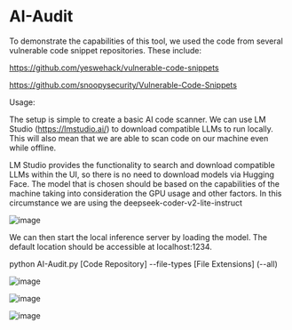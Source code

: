 # AI-Audit
To demonstrate the capabilities of this tool, we used the code from several vulnerable code snippet repositories. These include:

https://github.com/yeswehack/vulnerable-code-snippets

https://github.com/snoopysecurity/Vulnerable-Code-Snippets

Usage:

The setup is simple to create a basic AI code scanner. We can use LM Studio (https://lmstudio.ai/) to download compatible LLMs to run locally. This will also mean that we are able to scan code on our machine even while offline.

LM Studio provides the functionality to search and download compatible LLMs within the UI, so there is no need to download models via Hugging Face. The model that is chosen should be based on the capabilities of the machine taking into consideration the GPU usage and other factors. In this circumstance we are using the deepseek-coder-v2-lite-instruct

![image](https://github.com/user-attachments/assets/466d6909-80d1-45e3-9293-0717b024e88f)

We can then start the local inference server by loading the model. The default location should be accessible at localhost:1234.

python AI-Audit.py [Code Repository] --file-types [File Extensions] (--all)

![image](https://github.com/user-attachments/assets/ee064afd-57a0-4442-96c7-9241adac55d7)

![image](https://github.com/user-attachments/assets/d8074060-1047-492f-9d01-f5fcf4948682)

![image](https://github.com/user-attachments/assets/403320cc-47c9-4c33-b97e-2a4004326d2e)
